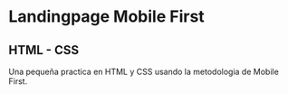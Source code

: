 # Landingpage Mobile First
HTML - CSS
-
Una pequeña practica en HTML y CSS usando la metodologia de Mobile First.
